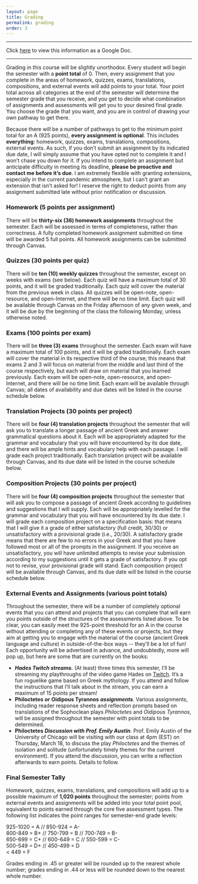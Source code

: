 ```yaml
---
layout: page
title: Grading
permalink: grading
order: 3
---
```


***

Click [here](https://docs.google.com/document/d/16q3e1RUZL4fDl76B4pLojnnZJqAc3WFAxQwCh9DUmU8/edit?usp=sharing) to view this information as a Google Doc.

***

Grading in this course will be slightly unorthodox. Every student will begin the semester with a **point total** of 0. Then, every assignment that you complete in the areas of homework, quizzes, exams, translations, compositions, and external events will add points to your total. Your point total across all categories at the end of the semester will determine the semester grade that you receive, and you get to decide what combination of assignments and assessments will get you to your desired final grade. You choose the grade that you want, and you are in control of drawing your own pathway to get there.

Because there will be a number of pathways to get to the minimum point total for an A (925 points), **every assignment is optional**. This includes **everything**: homework, quizzes, exams, translations, compositions, external events. As such, if you don’t submit an assignment by its indicated due date, I will simply assume that you have opted not to complete it and I won’t chase you down for it. If you intend to complete an assignment but anticipate difficulty in meeting its deadline, **please be proactive and contact me before it’s due**. I am extremely flexible with granting extensions, especially in the current pandemic atmosphere, but I can’t grant an extension that isn’t asked for! I reserve the right to deduct points from any assignment submitted late without prior notification or discussion.

### Homework (5 points per assignment)
There will be **thirty-six (36) homework assignments** throughout the semester. Each will be assessed in terms of completeness, rather than correctness. A fully completed homework assignment submitted on time will be awarded 5 full points. All homework assignments can be submitted through Canvas.

### Quizzes (30 points per quiz)
There will be **ten (10) weekly quizzes** throughout the semester, except on weeks with exams (see below). Each quiz will have a maximum total of 30 points, and it will be graded traditionally. Each quiz will cover the material from the previous week in class. All quizzes will be open-note, open-resource, and open-Internet, and there will be no time limit. Each quiz will be available through Canvas on the Friday afternoon of any given week, and it will be due by the beginning of the class the following Monday, unless otherwise noted.

### Exams (100 points per exam)
There will be **three (3) exams** throughout the semester. Each exam will have a maximum total of 100 points, and it will be graded traditionally. Each exam will cover the material in its respective third of the course; this means that exams 2 and 3 will focus on material from the middle and last third of the course respectively, but each will draw on material that you learned previously. Each exam will be open-note, open-resource, and open-Internet, and there will be no time limit. Each exam will be available through Canvas; all dates of availability and due dates will be listed in the course schedule below.

### Translation Projects (30 points per project)
There will be **four (4) translation projects** throughout the semester that will ask you to translate a longer passage of ancient Greek and answer grammatical questions about it. Each will be appropriately adapted for the grammar and vocabulary that you will have encountered by its due date, and there will be ample hints and vocabulary help with each passage. I will grade each project traditionally. Each translation project will be available through Canvas, and its due date will be listed in the course schedule below.

### Composition Projects (30 points per project)
There will be **four (4) composition projects** throughout the semester that will ask you to compose a passage of ancient Greek according to guidelines and suggestions that I will supply. Each will be appropriately levelled for the grammar and vocabulary that you will have encountered by its due date. I will grade each composition project on a specification basis: that means that I will give it a grade of either satisfactory (full credit, 30/30) or unsatisfactory with a provisional grade (i.e., 20/30). A satisfactory grade means that there are few to no errors in your Greek and that you have followed most or all of the prompts in the assignment. If you receive an unsatisfactory, you will have unlimited attempts to revise your submission according to my suggestions until it gets a grade of satisfactory. If you opt not to revise, your provisional grade will stand. Each composition project will be available through Canvas, and its due date will be listed in the course schedule below.

### External Events and Assignments (various point totals)
Throughout the semester, there will be a number of completely optional events that you can attend and projects that you can complete that will earn you points outside of the structures of the assessments listed above. To be clear, you can easily meet the 925-point threshold for an A in the course without attending or completing any of these events or projects, but they aim at getting you to engage with the material of the course (ancient Greek language and culture) in outside-of-the-box ways -- they’ll be a lot of fun! Each opportunity will be advertised in advance, and undoubtedly, more will pop up, but here are some that are currently on the books:
* ***Hades Twitch streams.*** (At least) three times this semester, I’ll be streaming my playthroughs of the video game Hades on [Twitch](https://twitch.tv/TheDancingGrad). It’s a fun roguelike game based on Greek mythology. If you attend and follow the instructions that I’ll talk about in the stream, you can earn a maximum of 15 points per stream!
* **Philoctetes** ***or*** **Oidipous Tyrannos** ***assignments***. Various assignments, including reader response sheets and reflection prompts based on translations of the Sophoclean plays *Philoctetes* and *Oidipous Tyrannos*, will be assigned throughout the semester with point totals to be determined.
* **Philoctetes** ***Discussion with Prof. Emily Austin***. Prof. Emily Austin of the University of Chicago will be visiting with our class at 4pm (EST) on Thursday, March 18, to discuss the play *Philoctetes* and the themes of isolation and solitude (unfortunately timely themes for the current environment). If you attend the discussion, you can write a reflection afterwards to earn points. Details to follow.

### Final Semester Tally

Homework, quizzes, exams, translations, and compositions will add up to a possible maximum of **1,020 points** throughout the semester; points from external events and assignments will be added into your total point pool, equivalent to points earned through the core five assessment types. The following list indicates the point ranges for semester-end grade levels:

925-1020 = A // 850-924 = A-  
800-849 = B+ // 750-799 = B // 700-749 = B-  
650-699 = C+ // 600-649 = C // 550-599 = C-  
500-549 = D+ // 450-499 = D  
< 449 = F

Grades ending in .45 or greater will be rounded up to the nearest whole number; grades ending in .44 or less will be rounded down to the nearest whole number.
